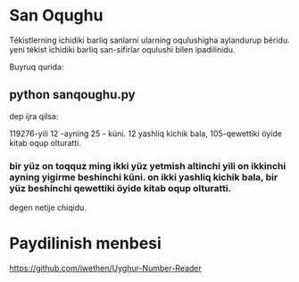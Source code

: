 # San Oqughu
Tékistlerning ichidiki barliq sanlarni ularning oqulushigha aylandurup béridu. yeni tékist ichidiki barliq san-sifirlar oqulushi bilen ipadilinidu.

Buyruq qurida:
## python sanqoughu.py
dep ijra qilsa:

119276-yili 12 -ayning 25 - küni. 12 yashliq kichik bala, 105-qewettiki öyide kitab oqup olturatti.

### bir yüz on toqquz ming ikki yüz yetmish altinchi yili on ikkinchi ayning yigirme beshinchi  küni. on ikki yashliq kichik bala, bir yüz beshinchi qewettiki öyide kitab oqup olturatti.

degen netije chiqidu.

# Paydilinish menbesi
https://github.com/iwethen/Uyghur-Number-Reader
